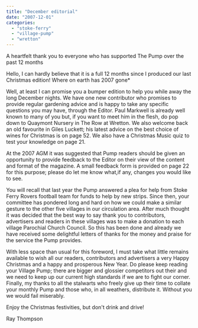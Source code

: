 ```yaml
---
title: "December editorial"
date: "2007-12-01"
categories: 
  - "stoke-ferry"
  - "village-pump"
  - "wretton"
---
```


A heartfelt thank you to everyone who has supported The Pump over the past 12 months

Hello, I can hardly believe that it is a full 12 months since I produced our last Christmas edition! Where on earth has 2007 gone\*

Well, at least I can promise you a bumper edition to help you while away the long December nights. We have one new contributor who promises to provide regular gardening advice and is happy to take any specific questions you may have, through the Editor. Paul Markwell is already well known to many of you but, if you want to meet him in the flesh, do pop down to Quaymont Nursery in The Row at Wretton. We also welcome back an old favourite in Giles Luckett; his latest advice on the best choice of wines for Christmas is on page 52. We also have a Christmas Music quiz to test your knowledge on page 21.

At the 2007 AGM it was suggested that Pump readers should be given an opportunity to provide feedback to the Editor on their view of the content and format of the magazine. A small feedback form is provided on page 22 for this purpose; please do let me know what,if any, changes you would like to see.

You will recall that last year the Pump answered a plea for help from Stoke Ferry Rovers football team for funds to help by new strips. Since then, your committee has pondered long and hard on how we could make a similar gesture to the other five villages in our circulation area. After much thought it was decided that the best way to say thank you to contributors, advertisers and readers in these villages was to make a donation to each village Parochial Church Council. So this has been done and already we have received some delightful letters of thanks for the money and praise for the service the Pump provides.

With less space than usual for this foreword, I must take what little remains available to wish all our readers, contributors and advertisers a very Happy Christmas and a happy and prosperous New Year. Do please keep reading your Village Pump; there are bigger and glossier competitors out their and we need to keep up our current high standards if we are to fight our corner. Finally, my thanks to all the stalwarts who freely give up their time to collate your monthly Pump and those who, in all weathers, distribute it. Without you we would fail miserably.

Enjoy the Christmas festivities, but don't drink and drive!

Ray Thompson

